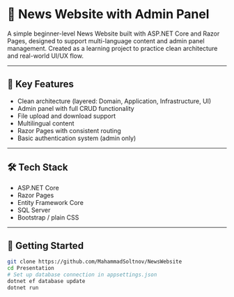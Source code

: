 # 📰 News Website with Admin Panel

A simple beginner-level News Website built with ASP.NET Core and Razor Pages, designed to support multi-language content and admin panel management. Created as a learning project to practice clean architecture and real-world UI/UX flow.

---

## 🧠 Key Features

- Clean architecture (layered: Domain, Application, Infrastructure, UI)
- Admin panel with full CRUD functionality
- File upload and download support
- Multilingual content
- Razor Pages with consistent routing
- Basic authentication system (admin only)

---

## 🛠️ Tech Stack

- ASP.NET Core
- Razor Pages
- Entity Framework Core
- SQL Server
- Bootstrap / plain CSS

---

## 🚀 Getting Started

```bash
git clone https://github.com/MahammadSoltnov/NewsWebsite
cd Presentation
# Set up database connection in appsettings.json
dotnet ef database update
dotnet run
